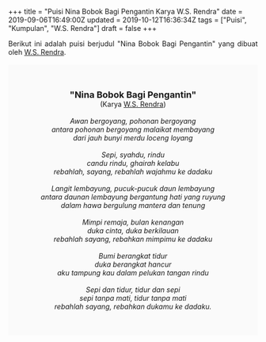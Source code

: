 +++
title = "Puisi Nina Bobok Bagi Pengantin Karya W.S. Rendra"
date = 2019-09-06T16:49:00Z
updated = 2019-10-12T16:36:34Z
tags = ["Puisi", "Kumpulan", "W.S. Rendra"]
draft = false
+++

<div dir="ltr" style="text-align: left;" trbidi="on"><div style="text-align: justify;">Berikut ini adalah puisi berjudul "Nina Bobok Bagi Pengantin" yang dibuat oleh <a href="https://ensiklopedia.kemdikbud.go.id/sastra/artikel/Rendra" target="_blank">W.S. Rendra</a>.</div><br /><div style="background: #FAFAFA; font-size: 14px; height: auto; margin: 0 auto; padding: 50px; text-align: center; width: auto;"><span style="font-size: 18px;"><b>"Nina Bobok Bagi Pengantin"</b></span><br />(Karya <a href="https://www.sekata.web.id/tags/w.s.-rendra" target="_blank">W.S. Rendra</a>) <br /><br /><i>Awan bergoyang, pohonan bergoyang<br />antara pohonan bergoyang malaikat membayang<br />dari jauh bunyi merdu loceng loyang<br /><br />Sepi, syahdu, rindu<br />candu rindu, ghairah kelabu<br />rebahlah, sayang, rebahlah wajahmu ke dadaku<br /><br />Langit lembayung, pucuk-pucuk daun lembayung<br />antara daunan lembayung bergantung hati yang ruyung<br />dalam hawa bergulung mantera dan tenung<br /><br />Mimpi remaja, bulan kenangan<br />duka cinta, duka berkilauan<br />rebahlah sayang, rebahkan mimpimu ke dadaku<br /><br />Bumi berangkat tidur<br />duka berangkat hancur<br />aku tampung kau dalam pelukan tangan rindu<br /><br />Sepi dan tidur, tidur dan sepi<br />sepi tanpa mati, tidur tanpa mati<br />rebahlah sayang, rebahkan dukamu ke dadaku.</i> </div></div>
